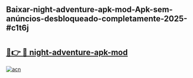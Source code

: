 ## Baixar-night-adventure-apk-mod-Apk-sem-anúncios-desbloqueado-completamente-2025-#c1t6j

# <h2><a href="https://ainizakaria.my?title=night-adventure-apk-mod&ref=20M">🔗👉 🔴 night-adventure-apk-mod</a></h2>

[![acn](https://github.com/user-attachments/assets/0f9c940e-d8b0-45ae-aac7-cd30a18b3e1c)](https://ainizakaria.my?title=night-adventure-apk-mod&ref=20M)

